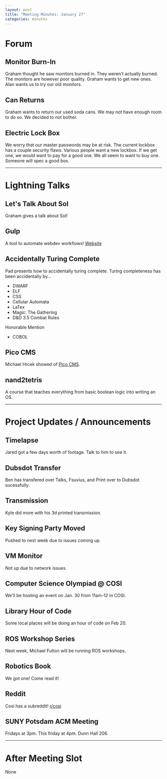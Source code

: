 ```yaml
---
layout: post
title: "Meeting Minutes: January 27"
categories: minutes
---
```


# Forum

## Monitor Burn-In
Graham thought he saw monitors burned in. They weren't actually burned. The monitors are however poor quality. Graham wants to get new ones. Alan wants us to try our old monitors.

## Can Returns
Graham wants to return our used soda cans. We may not have enough room to do so. We decided to not bother.

## Electric Lock Box
We worry that our master passwords may be at risk. The current lockbox has a couple security flaws. Various people want a new lockbox. If we get one, we would want to pay for a good one. We all seem to want to buy one. Someone will spec a good box. 

---

# Lightning Talks

## Let's Talk About Sol
Graham gives a talk about Sol! 

## Gulp
A tool to automate webdev workflows! [Website](http://gulpjs.com/)


## Accidentally Turing Complete
Pad presents how to accidentally turing complete. Turing completeness has been accidentally by...
- DWARF
- ELF
- CSS
- Cellular Automata
- LaTex
- Magic: The Gathering
- D&D 3.5 Combat Rules

Honorable Mention
- COBOL

## Pico CMS
Michael Hrcek showed of [Pico CMS](http://picocms.org/).

## nand2tetris
A course that teaches everything from basic boolean logic into writing an OS.

 ---

# Project Updates / Announcements

## Timelapse
Jared got a few days worth of footage. Talk to him to see it.

## Dubsdot Transfer
Ben has transfered over Talks, Fsuvius, and Print over to Dubsdot sucessfully.

## Transmission
Kyle did more with his 3d printed transmission.

## Key Signing Party Moved
Pushed to next week due to issues coming up.

## VM Monitor
Not up due to network issues.

## Computer Science Olympiad @ COSI
We'll be hosting an event on Jan. 30 from 11am-12 in COSI.

## Library Hour of Code
Some local places will be doing an hour of code on Feb 20.

## ROS Workshop Series
Next week, Michael Fulton will be running ROS workshops.

## Robotics Book
We got one! Come read it!

## Reddit
Cosi has a subreddit!
[r/cosi](http://reddit.com/r/cosi)

## SUNY Potsdam ACM Meeting
Fridays at 3pm. This friday at 4pm.
Dunn Hall 206.

---

# After Meeting Slot

None
